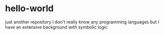 # hello-world
just another repository
I don't really know any programming languages but I have an extensive background with symbolic logic
